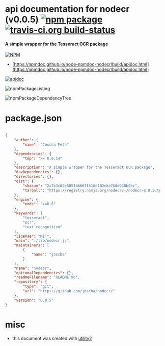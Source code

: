# api documentation for  nodecr (v0.0.5)  [![npm package](https://img.shields.io/npm/v/npmdoc-nodecr.svg?style=flat-square)](https://www.npmjs.org/package/npmdoc-nodecr) [![travis-ci.org build-status](https://api.travis-ci.org/npmdoc/node-npmdoc-nodecr.svg)](https://travis-ci.org/npmdoc/node-npmdoc-nodecr)
#### A simple wrapper for the Tesseract OCR package

[![NPM](https://nodei.co/npm/nodecr.png?downloads=true&downloadRank=true&stars=true)](https://www.npmjs.com/package/nodecr)

- [https://npmdoc.github.io/node-npmdoc-nodecr/build/apidoc.html](https://npmdoc.github.io/node-npmdoc-nodecr/build/apidoc.html)

[![apidoc](https://npmdoc.github.io/node-npmdoc-nodecr/build/screenCapture.buildCi.browser.%252Ftmp%252Fbuild%252Fapidoc.html.png)](https://npmdoc.github.io/node-npmdoc-nodecr/build/apidoc.html)

![npmPackageListing](https://npmdoc.github.io/node-npmdoc-nodecr/build/screenCapture.npmPackageListing.svg)

![npmPackageDependencyTree](https://npmdoc.github.io/node-npmdoc-nodecr/build/screenCapture.npmPackageDependencyTree.svg)



# package.json

```json

{
    "author": {
        "name": "Joscha Feth"
    },
    "dependencies": {
        "tmp": ">= 0.0.14"
    },
    "description": "A simple wrapper for the Tesseract OCR package",
    "devDependencies": {},
    "directories": {},
    "dist": {
        "shasum": "2a7e3c02e585146667f610d102e8e760e938b0bc",
        "tarball": "https://registry.npmjs.org/nodecr/-/nodecr-0.0.5.tgz"
    },
    "engine": {
        "node": ">=0.6"
    },
    "keywords": [
        "tesseract",
        "ocr",
        "text recognition"
    ],
    "license": "MIT",
    "main": "./lib/nodecr.js",
    "maintainers": [
        {
            "name": "joscha"
        }
    ],
    "name": "nodecr",
    "optionalDependencies": {},
    "readmeFilename": "README.md",
    "repository": {
        "type": "git",
        "url": "https://github.com/joscha/nodecr/"
    },
    "version": "0.0.5"
}
```



# misc
- this document was created with [utility2](https://github.com/kaizhu256/node-utility2)
